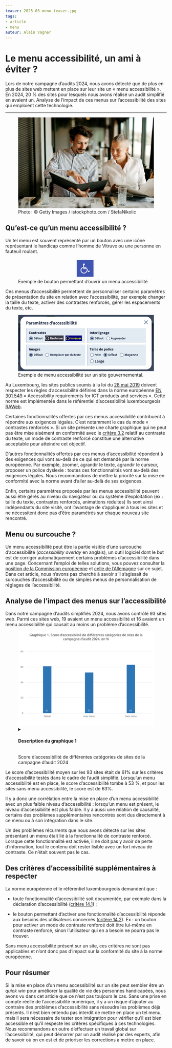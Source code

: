 ```yaml
---
teaser: 2025-03-menu-teaser.jpg
tags:
- article
- menu
auteur: Alain Vagner
---
```

<script src="../../js/charts/papaparse.min.js"></script>
<script type="module" src="../../fr/news/2025-03-18-menus.js"></script>
<hgroup>
 <h1>Le menu accessibilité, un ami à éviter ?</h1> 
 <p>Lors de notre campagne d’audits 2024, nous avons détecté que de plus en plus de sites web mettent en place sur leur site un « menu accessibilité ». En 2024, 20 % des sites pour lesquels nous avons réalisé un audit simplifié en avaient un. Analyse de l’impact de ces menus sur l’accessibilité des sites qui emploient cette technologie.</p>
</hgroup>
<hr>

<figure role="group" aria-label="Photo&#8239;: © Getty Images / istockphoto.com / StefaNikolic" class="pic"> <img src="img/2025-03-menu.jpg" alt="Photo d'illustration de deux personnes qui lisent le menu dans un restaurant"> <figcaption>Photo&#8239;: © Getty Images / istockphoto.com / StefaNikolic</figcaption>
</figure>

## Qu’est-ce qu’un menu accessibilité ?

Un tel menu est souvent représenté par un bouton avec une icône représentant le handicap comme l’homme de Vitruve ou une personne en fauteuil roulant.


<figure role="group" aria-label="Exemple de bouton permettant d’ouvrir un menu accessibilité" class="pic"> <img src="img/2025-03-bouton-menu.png" alt="Capture d'écran d'un bouton permettant d'ouvrir un menu accessibilité, le bouton possède une icône de fauteil roulant" style="width: initial; margin-left: auto; margin-right:auto; display:block"> <figcaption>Exemple de bouton permettant d’ouvrir un menu accessibilité</figcaption>
</figure>

Ces menus d’accessibilité permettent de personnaliser certains paramètres de présentation du site en relation avec l’accessibilité, par exemple changer la taille du texte, activer des contrastes renforcés, gérer les espacements du texte, etc.

<figure role="group" aria-label="Exemple de menu accessibilité sur un site gouvernemental." class="pic"> <img src="img/2025-03-menu-ouvert.png" alt="Capture d'écran d'un menu accessibilité ouvert sur un site. Celui-ci propose quatre réglages : les contrastes renforcés, les images remplacées par du texte, l'interlignage augmenté et la taille de police"> <figcaption>Exemple de menu accessibilité sur un site gouvernemental.</figcaption>
</figure>


Au Luxembourg, les sites publics soumis à la loi du [28 mai 2019](https://legilux.public.lu/eli/etat/leg/loi/2019/05/28/a373/jo) doivent respecter les règles d’accessibilité définies dans la norme européenne [EN 301 549](https://www.etsi.org/deliver/etsi_en/301500_301599/301549/03.02.01_60/en_301549v030201p.pdf) « Accessibility requirements for ICT products and services ». Cette norme est implémentée dans le référentiel d’accessibilité luxembourgeois [RAWeb](https://accessibilite.public.lu/fr/raweb1/).

Certaines fonctionnalités offertes par ces menus accessibilité contribuent à répondre aux exigences légales. C’est notamment le cas du mode « contrastes renforcés ». Si un site présente une charte graphique qui ne peut pas être mise aisément en conformité avec le [critère 3.2](https://accessibilite.public.lu/fr/raweb1/criteres.html#crit-3-2) relatif au contraste du texte, un mode de contraste renforcé constitue une alternative acceptable pour atteindre cet objectif.

D’autres fonctionnalités offertes par ces menus d’accessibilité répondent à des exigences qui vont au-delà de ce qui est demandé par la norme européenne. Par exemple, zoomer, agrandir le texte, agrandir le curseur, proposer un police dyslexie : toutes ces fonctionnalités vont au-delà des exigences légales. Nous recommandons de mettre la priorité sur la mise en conformité avec la norme avant d’aller au-delà de ses exigences.

Enfin, certains paramètres proposés par les menus accessibilité peuvent aussi être gérés au niveau du navigateur ou du système d’exploitation (ex : taille du texte, contrastes renforcés, animations réduites) Ils sont ainsi indépendants du site visité, ont l’avantage de s’appliquer à tous les sites et ne nécessitent donc pas d’être paramétrés sur chaque nouveau site rencontré.


<aside class="contextbox">
<h2>Menu ou surcouche ?</h2>
<p>Un menu accessibilité peut être la partie visible d’une surcouche d’accessibilité (<em lang="en">accessibility overlay</em> en anglais), un outil logiciel dont le but est de corriger automatiquement certains problèmes d’accessibilité dans une page. Concernant l’emploi de telles solutions, vous pouvez consulter la <a href="https://digital-strategy.ec.europa.eu/en/policies/web-accessibility#:~:text=Accessibility%20overlays">position de la Commission européenne</a> et <a href="https://www.bfit-bund.de/DE/Publikation/einschaetzung-overlaytools.html">celle de l’Allemagne</a> sur ce sujet. Dans cet article, nous n’avons pas cherché à savoir s’il s’agissait de surcouches d’accessibilité ou de simples menus de personnalisation de réglages de l’accessibilité.</p>
</aside>


## Analyse de l’impact des menus sur l’accessibilité

Dans notre campagne d’audits simplifiés 2024, nous avons contrôlé 93 sites web. Parmi ces sites web, 19 avaient un menu accessibilité et 16 avaient un menu accessibilité qui causait au moins un problème d’accessibilité.

<figure class="chart">
    <div id="menu_compliance">
        <img src="img/2025-03-menu-chart.svg" alt="Graphique 1. Score d’accessibilité de différentes catégories de sites de la campagne d’audit 2024 (voir description ci-dessous).">
    </div>
    <details>
        <summary><h4>Description du graphique 1</h4></summary>
        <div>
            <div class="highcharts-data-table"></div>
        </div>
        <p>Ce diagramme en colonnes présente les scores d'accessibilité moyens pour l'ensemble des sites (global, 61%), les sites avec un menu accessibilité (53%) et les sites sans menu accessibilité (63%), sur les 93 sites publics cibles d'audits simplifiés en 2024.</p>
    </details>
    <p class="chart-legend">Score d’accessibilité de différentes catégories de sites de la campagne d’audit 2024</p>
</figure>

Le score d’accessibilité moyen sur les 93 sites était de 61% sur les critères d’accessibilité testés dans le cadre de l’audit simplifié. Lorsqu’un menu accessibilité est en place, le score d’accessibilité tombe à 53 %, et pour les sites sans menu accessibilité, le score est de 63%.

Il y a donc une corrélation entre la mise en place d’un menu accessibilité avec un plus faible niveau d’accessibilité : lorsqu’un menu est présent, le niveau d’accessibilité est plus faible. Il y a aussi une relation de causalité, certains des problèmes supplémentaires rencontrés sont dus directement à ce menu ou à son intégration dans le site.

Un des problèmes récurrents que nous avons détecté sur les sites présentant un menu était lié à la fonctionnalité de contraste renforcé. Lorsque cette fonctionnalité est activée, il ne doit pas y avoir de perte d’information, tout le contenu doit rester lisible avec un fort niveau de contraste. Ce n’était souvent pas le cas.

## Des critères d’accessibilité supplémentaires à respecter

La norme européenne et le référentiel luxembourgeois demandent que :

<ul>
<li><p>toute fonctionnalité d’accessibilité soit documentée, par exemple dans la déclaration d’accessibilité (<a href="/fr/raweb1/criteres.html#crit-14-1">critère 14.1</a>)&nbsp;;</p></li>
<li><p>le bouton permettant d’activer une fonctionnalité d’accessibilité réponde aux besoins des utilisateurs concernés (<a href="/fr/raweb1/criteres.html#crit-14-2">critère 14.2</a>). Ex&nbsp;: un bouton pour activer un mode de contraste renforcé doit être lui-même en contraste renforcé, sinon l’utilisateur qui en a besoin ne pourra pas le trouver.</p></li>
</ul>

Sans menu accessibilité présent sur un site, ces critères ne sont pas applicables et n’ont donc pas d’impact sur la conformité du site à la norme européenne.

## Pour résumer

Si la mise en place d’un menu accessibilité sur un site peut sembler être un _quick win_ pour améliorer la qualité de vie des personnes handicapées, nous avons vu dans cet article que ce n’est pas toujours le cas. Sans une prise en compte réelle de l’accessibilité numérique, il y a un risque d’ajouter au contraire des problèmes d’accessibilité sans résoudre les problèmes déjà présents. Il n’est bien entendu pas interdit de mettre en place un tel menu, mais il sera nécessaire de tester son intégration pour vérifier qu’il est bien accessible et qu’il respecte les critères spécifiques à ces technologies. Nous recommandons en outre d’effectuer un travail global sur l’accessibilité, qui peut démarrer par un audit réalisé par des experts, afin de savoir où on en est et de prioriser les corrections à mettre en place.